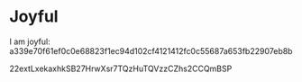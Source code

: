 # Joyful

I am joyful: a339e70f61ef0c0e68823f1ec94d102cf4121412fc0c55687a653fb22907eb8b


22extLxekaxhkSB27HrwXsr7TQzHuTQVzzCZhs2CCQmBSP